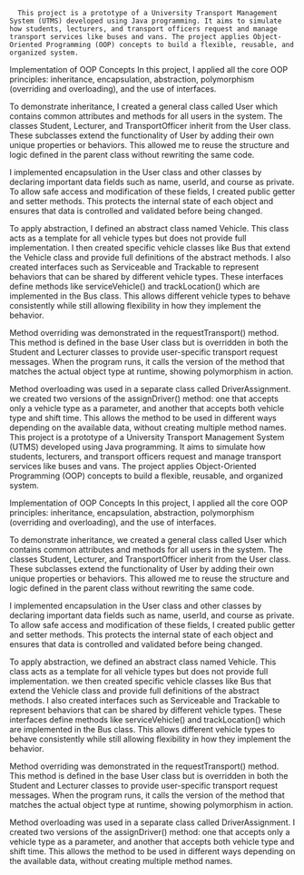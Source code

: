       This project is a prototype of a University Transport Management System (UTMS) developed using Java programming. It aims to simulate how students, lecturers, and transport officers request and manage transport services like buses and vans. The project applies Object-Oriented Programming (OOP) concepts to build a flexible, reusable, and organized system.

Implementation of OOP Concepts
In this project, I applied all the core OOP principles: inheritance, encapsulation, abstraction, polymorphism (overriding and overloading), and the use of interfaces.

To demonstrate inheritance, I created a general class called User which contains common attributes and methods for all users in the system. The classes Student, Lecturer, and TransportOfficer inherit from the User class. These subclasses extend the functionality of User by adding their own unique properties or behaviors. This allowed me to reuse the structure and logic defined in the parent class without rewriting the same code.

I implemented encapsulation in the User class and other classes by declaring important data fields such as name, userId, and course as private. To allow safe access and modification of these fields, I created public getter and setter methods. This protects the internal state of each object and ensures that data is controlled and validated before being changed.

To apply abstraction, I defined an abstract class named Vehicle. This class acts as a template for all vehicle types but does not provide full implementation. I then created specific vehicle classes like Bus that extend the Vehicle class and provide full definitions of the abstract methods. I also created interfaces such as Serviceable and Trackable to represent behaviors that can be shared by different vehicle types. These interfaces define methods like serviceVehicle() and trackLocation() which are implemented in the Bus class. This allows different vehicle types to behave consistently while still allowing flexibility in how they implement the behavior.

Method overriding was demonstrated in the requestTransport() method. This method is defined in the base User class but is overridden in both the Student and Lecturer classes to provide user-specific transport request messages. When the program runs, it calls the version of the method that matches the actual object type at runtime, showing polymorphism in action.

Method overloading was used in a separate class called DriverAssignment. we created two versions of the assignDriver() method: one that accepts only a vehicle type as a parameter, and another that accepts both vehicle type and shift time. This allows the method to be used in different ways depending on the available data, without creating multiple method names.
This project is a prototype of a University Transport Management System (UTMS) developed using Java programming. It aims to simulate how students, lecturers, and transport officers request and manage transport services like buses and vans. The project applies Object-Oriented Programming (OOP) concepts to build a flexible, reusable, and organized system.

Implementation of OOP Concepts
In this project, I applied all the core OOP principles: inheritance, encapsulation, abstraction, polymorphism (overriding and overloading), and the use of interfaces.

To demonstrate inheritance, we created a general class called User which contains common attributes and methods for all users in the system. The classes Student, Lecturer, and TransportOfficer inherit from the User class. These subclasses extend the functionality of User by adding their own unique properties or behaviors. This allowed me to reuse the structure and logic defined in the parent class without rewriting the same code.

I implemented encapsulation in the User class and other classes by declaring important data fields such as name, userId, and course as private. To allow safe access and modification of these fields, I created public getter and setter methods. This protects the internal state of each object and ensures that data is controlled and validated before being changed.

To apply abstraction, we defined an abstract class named Vehicle. This class acts as a template for all vehicle types but does not provide full implementation. we then created specific vehicle classes like Bus that extend the Vehicle class and provide full definitions of the abstract methods. I also created interfaces such as Serviceable and Trackable to represent behaviors that can be shared by different vehicle types. These interfaces define methods like serviceVehicle() and trackLocation() which are implemented in the Bus class. This allows different vehicle types to behave consistently while still allowing flexibility in how they implement the behavior.

Method overriding was demonstrated in the requestTransport() method. This method is defined in the base User class but is overridden in both the Student and Lecturer classes to provide user-specific transport request messages. When the program runs, it calls the version of the method that matches the actual object type at runtime, showing polymorphism in action.

Method overloading was used in a separate class called DriverAssignment. I created two versions of the assignDriver() method: one that accepts only a vehicle type as a parameter, and another that accepts both vehicle type and shift time. This allows the method to be used in different ways depending on the available data, without creating multiple method names.

